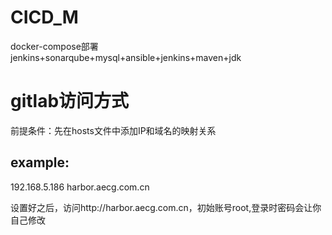 # CICD_M
docker-compose部署jenkins+sonarqube+mysql+ansible+jenkins+maven+jdk


# gitlab访问方式
前提条件：先在hosts文件中添加IP和域名的映射关系
## example:
192.168.5.186 harbor.aecg.com.cn

设置好之后，访问http://harbor.aecg.com.cn，初始账号root,登录时密码会让你自己修改
